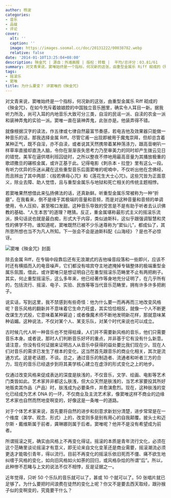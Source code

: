 ```yaml
---
author: 杨波
categories:
- 音乐
- 品碟
- 评论
cover:
  alt: ''
  caption: ''
  image: https://images.soomal.cc/doc/20131222/00038782.webp
  relative: false
date: '2014-01-10T13:25:04+08:00'
description: 殃金咒 | 源自：外滩画报 | 版权：转载 |  平均/总评分：03.81/61
summary: 对文青来说，窦唯始终是一个指标，何况新的这张，由重型金属乐 Riff 砌成的《殃金咒》，在如今充斥着娘娘腔的中国独立音乐圈里，确实令人耳目一新。据我听力所及，尚可入耳的内地音乐大致可分三类，自淫的民谣一派、自渎的农金一派和装神弄鬼的实验一派。窦唯一直在装神弄鬼，此张亦是。他装弄得不错……
tags:
- 摇滚乐
- 窦唯
title: 为什么要变？ 评窦唯的《殃金咒》
---
```


对文青来说，窦唯始终是一个指标，何况新的这张，由重型金属乐 Riff 砌成的《殃金咒》，在如今充斥着娘娘腔的中国独立音乐圈里，确实令人耳目一新。据我听力所及，尚可入耳的内地音乐大致可分三类，自淫的民谣一派、自渎的农金一派和装神弄鬼的实验一派。窦唯一直在装神弄鬼，此张亦是。他装弄得不错。

就像根据汉字的读法，作五律或七律自然最富节奏感，若电吉他及效果器只能做一种音乐的话，那我选择金属 Riff。尽管它甫一出现即被用于魔鬼崇拜，但却总含着某种正气，既不自淫，亦不自渎，或者说其天然携带着某种荡涤力，跟高音喇叭一样草率直接却直洗人脑，令你在渐渐丧失思考力乃至审美力的同时却产生拨云见日的错觉。美军在逼供塔利班囚徒时，之所以整夜不停地用最高音量为其播放极重的歌颂撒旦的碾核金属，或许正基于此。记得电影《刺杀本・拉登》里有这么一段。有听力优异的乐迷从藏在这些重型音乐后面窦唯的呢喃中，不仅听出他在念佛经，而且辨出了其中两部：《般若佛母心咒》和《莲花生大士心咒》。这些咒皆为正面意义，除业去障、助人觉悟，且与重型金属乐与地狱和死亡相关的传统主题相悖。

若窦唯果然想借此来弘扬佛法的话，还真新鲜。听重型金属乐常被称为一种“折磨”，在我看来，倒不是缘于其极端的音量和音频，而是对这种音量和音频的单调使用，令人压抑，甚至喉口发甜。这种音乐导致的受苦是不是有助于听者去认识佛教的基础、“人生本苦”的道理？瞎猜。反正，重金属堪称最形式主义的摇滚乐流派，换句话说也就是最白痴，形式大于内容，类似迪斯科，这似乎跟强调智慧和灵性的佛学不符。谁知道呢，窦唯既然已被不少乐迷尊称为“窦仙儿”，都成仙了，其所思所想也当不为凡人所知。下一张会不会是迪斯科配《山海经》？是也不必惊讶。

![窦唯《殃金咒》封面](https://images.soomal.cc/doc/20131222/00038782_01.webp)





除去金属 Riff，在专辑中段靠后还有无浪潮式的吉他噪音段落和一些即兴，应该不时还有横插而入的电音噪声，它们都没有喧宾夺主地遮掩掉专辑整体的极端重型金属乐氛围，借此，或许窦唯只是想证明自己在重型摇滚乐范畴里不止有两把刷子。其实，何止重型摇滚乐，这么多年来，他已经著作等身地充分证明了，在几乎所有的，包括流行、摇滚、电子、实验、民族等等当代音乐范畴里，拥有许多许多把刷子。

说实话，写到这里，我不禁感到有些奇怪：他为什么要一而再再而三地改变风格呢？音乐风格的翻新并不意味着它生命力旺盛，其实恰恰相反，就像一个人不断更改谋生方式般，它意味着某种窘迫；或者像魔术师不断地发明新花样，那就意味某种谄媚。这种说法，不仅对某个人、某支乐队，对某个时代来说也可以成立。

古时候几代人听一种音乐也不觉得枯燥，人们并不需要新风格的音乐，他们只需要音乐本身。或者说，那时人们判断音乐好坏的重点，并非基于它有没有什么新意。请注意，你没有任何证据来证明古人从音乐中获得的益处要比我们现在少。现在人们对音乐的需求已发生了根本的变化，这当然首先跟音乐的商业化相关，其次是流通方式。这是老话题，不谈。总之，通过音乐的制造者、流通者和听者三方的合力，现在的音乐已经退步到将其美学核心建立在虚浮的形式变化之上的地步。

仅通过改变风格来促成表达的深度是肤浅的，不仅音乐，文学、绘画、电影等艺术门类皆如此。艺术家并非都这么肤浅，但大众天然是肤浅的，当艺术家要投其所好地贩卖其作品（产品）时，肤浅成为必要条件，并愈演愈烈。现在，这种肤浅的变化已经成为艺术 DNA 的一环，不仅商业及主流艺术家，像窦唯这样不商业的边缘艺术家也自然而然地变啊变的，好像这是一条唯一的道路。

对于个体艺术家来说，首先要将自然的进步和刻意求新划分清楚，进步常常是在一个维度（美学、观念、形式）上的，改变则多是别有用心的自我颠覆。披头士和迈尔斯・戴维斯属于前者，龚琳娜则属于后者。窦唯呢？他并不是没有希望成为前者。

所谓摇滚之死，确实由风格上不再变化得证。摇滚的本质是青年流行文化，必须在这个范畴里谈论摇滚才有意义，即无论来自文化变革还是商业需要，摇滚潮流必须更迭才能吸引青年，得以流行。目前不再变化的摇滚乐依旧死而不僵、痛不欲生地纠缠于风格的变化，如向旧风格如火如荼的回归，或风格杂烩的所谓“后”。所以，此种惨不忍睹与上文的说法不仅不相悖，反是证据之一。

近年觉得，只听 50 个乐队的音乐就可以了，甚或 10 个就可以了。50 张唱片就已足够了。为什么要把时间浪费在徒然的变化上呢？你又不是要去西天取经，跟孙猴子似的变啊变的，究竟要干什么？